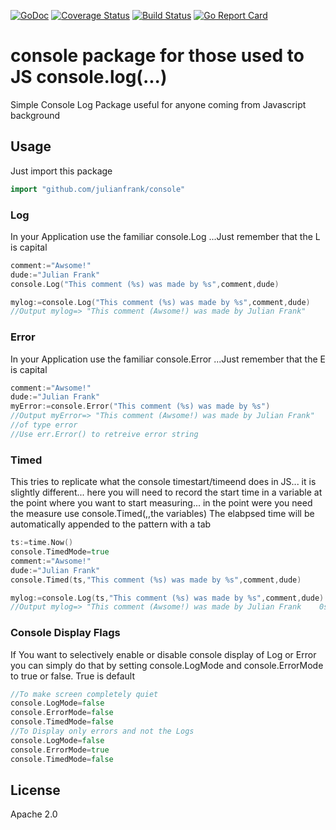 [![GoDoc](https://godoc.org/github.com/julianfrank/console?status.svg)](https://godoc.org/github.com/julianfrank/console)
 [![Coverage Status](https://coveralls.io/repos/github/julianfrank/console/badge.svg?branch=master)](https://coveralls.io/github/julianfrank/console?branch=master) [![Build Status](https://travis-ci.org/julianfrank/console.svg?branch=master)](https://travis-ci.org/julianfrank/console)
 [![Go Report Card](https://goreportcard.com/badge/github.com/julianfrank/console)](https://goreportcard.com/report/github.com/julianfrank/console)

# console package for those used to JS console.log(...)
Simple Console Log Package useful for anyone coming from Javascript background

## Usage
Just import this package
```go
import "github.com/julianfrank/console"
```

### Log
In your Application use the familiar console.Log ...Just remember that the L is capital
```go
comment:="Awsome!"
dude:="Julian Frank"
console.Log("This comment (%s) was made by %s",comment,dude)

mylog:=console.Log("This comment (%s) was made by %s",comment,dude)
//Output mylog=> "This comment (Awsome!) was made by Julian Frank"
```

### Error
In your Application use the familiar console.Error ...Just remember that the E is capital
```go
comment:="Awsome!"
dude:="Julian Frank"
myError:=console.Error("This comment (%s) was made by %s")
//Output myError=> "This comment (Awsome!) was made by Julian Frank" 
//of type error
//Use err.Error() to retreive error string 
```


### Timed
This tries to replicate what the console timestart/timeend does in JS... it is slightly different... here you will need to record the start time in a variable at the point where you want to start measuring... in the point were you need the measure use 
console.Timed(<the timedstart variable>,<the pattern>,the variables)
The elabpsed time will be automatically appended to the pattern with a tab
```go
ts:=time.Now()
console.TimedMode=true
comment:="Awsome!"
dude:="Julian Frank"
console.Timed(ts,"This comment (%s) was made by %s",comment,dude)

mylog:=console.Log(ts,"This comment (%s) was made by %s",comment,dude)
//Output mylog=> "This comment (Awsome!) was made by Julian Frank    0s"
```


### Console Display Flags 
If You want to selectively enable or disable console display of Log or Error you can simply do that by setting console.LogMode and console.ErrorMode to true or false. True is default
```go
//To make screen completely quiet
console.LogMode=false
console.ErrorMode=false
console.TimedMode=false
//To Display only errors and not the Logs
console.LogMode=false
console.ErrorMode=true
console.TimedMode=false
```

## License
Apache 2.0
